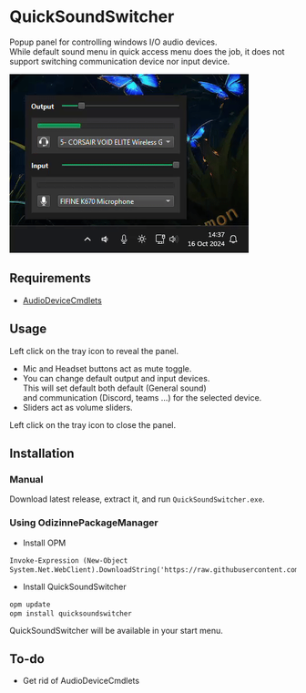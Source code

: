 # QuickSoundSwitcher

Popup panel for controlling windows I/O audio devices.  
While default sound menu in quick access menu does the job, it does not support switching communication device nor input device.

![image](assets/demo.gif)

## Requirements

- [AudioDeviceCmdlets](https://github.com/frgnca/AudioDeviceCmdlets)

## Usage

Left click on the tray icon to reveal the panel.

- Mic and Headset buttons act as mute toggle.
- You can change default output and input devices.  
This will set default both default (General sound)  
and communication (Discord, teams ...) for the selected device.
- Sliders act as volume sliders.

Left click on the tray icon to close the panel.

## Installation

### Manual

Download latest release, extract it, and run `QuickSoundSwitcher.exe`.

### Using OdizinnePackageManager

- Install OPM
```
Invoke-Expression (New-Object System.Net.WebClient).DownloadString('https://raw.githubusercontent.com/Odizinne/opm/refs/heads/main/opm_install.ps1')
```

- Install QuickSoundSwitcher 
```
opm update
opm install quicksoundswitcher
```

QuickSoundSwitcher will be available in your start menu.

## To-do

- Get rid of AudioDeviceCmdlets